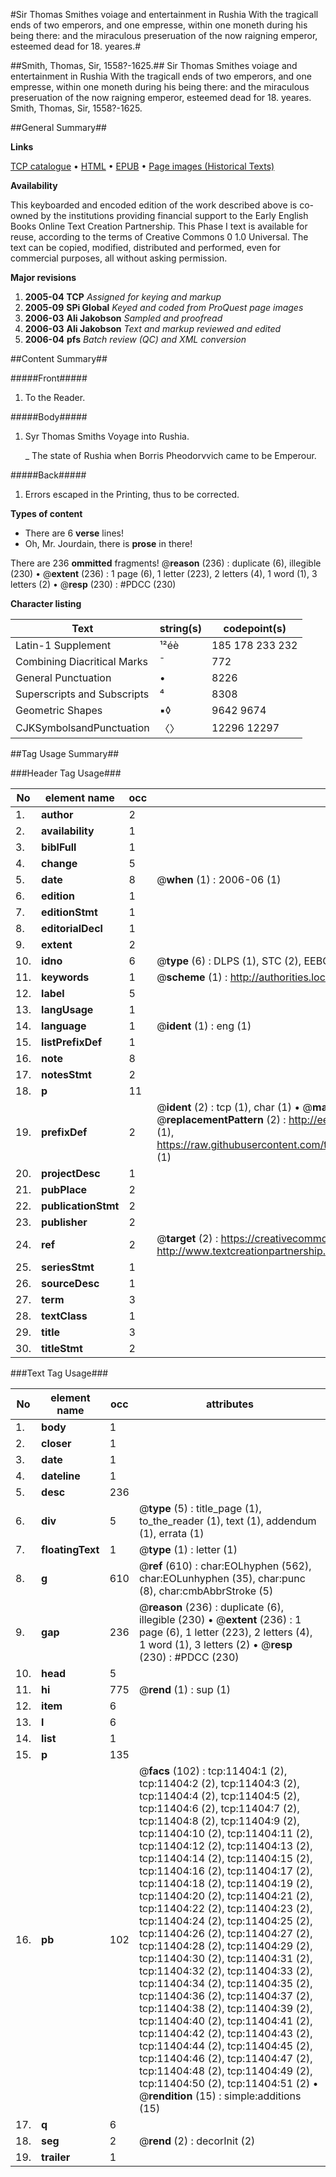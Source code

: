 #Sir Thomas Smithes voiage and entertainment in Rushia With the tragicall ends of two emperors, and one empresse, within one moneth during his being there: and the miraculous preseruation of the now raigning emperor, esteemed dead for 18. yeares.#

##Smith, Thomas, Sir, 1558?-1625.##
Sir Thomas Smithes voiage and entertainment in Rushia With the tragicall ends of two emperors, and one empresse, within one moneth during his being there: and the miraculous preseruation of the now raigning emperor, esteemed dead for 18. yeares.
Smith, Thomas, Sir, 1558?-1625.

##General Summary##

**Links**

[TCP catalogue](http://www.ota.ox.ac.uk/tcp/)  • 
[HTML](http://tei.it.ox.ac.uk/tcp/Texts-HTML/free/A12/A12545.html)  • 
[EPUB](http://tei.it.ox.ac.uk/tcp/Texts-EPUB/free/A12/A12545.epub) • 
[Page images (Historical Texts)](https://data.historicaltexts.jisc.ac.uk/view?pubId=eebo-99846437e&pageId=eebo-99846437e-11404-1)

**Availability**

This keyboarded and encoded edition of the
	       work described above is co-owned by the institutions
	       providing financial support to the Early English Books
	       Online Text Creation Partnership. This Phase I text is
	       available for reuse, according to the terms of Creative
	       Commons 0 1.0 Universal. The text can be copied,
	       modified, distributed and performed, even for
	       commercial purposes, all without asking permission.

**Major revisions**

1. __2005-04__ __TCP__ *Assigned for keying and markup*
1. __2005-09__ __SPi Global__ *Keyed and coded from ProQuest page images*
1. __2006-03__ __Ali Jakobson__ *Sampled and proofread*
1. __2006-03__ __Ali Jakobson__ *Text and markup reviewed and edited*
1. __2006-04__ __pfs__ *Batch review (QC) and XML conversion*

##Content Summary##

#####Front#####

1. To the Reader.

#####Body#####

1. Syr Thomas Smiths Voyage into Rushia.

    _ The state of Rushia when Borris Pheodorvvich came to be Emperour.

#####Back#####

1. Errors escaped in the Printing, thus to be corrected.

**Types of content**

  * There are 6 **verse** lines!
  * Oh, Mr. Jourdain, there is **prose** in there!

There are 236 **ommitted** fragments! 
 @__reason__ (236) : duplicate (6), illegible (230)  •  @__extent__ (236) : 1 page (6), 1 letter (223), 2 letters (4), 1 word (1), 3 letters (2)  •  @__resp__ (230) : #PDCC (230)

**Character listing**


|Text|string(s)|codepoint(s)|
|---|---|---|
|Latin-1 Supplement|¹²éè|185 178 233 232|
|Combining             Diacritical Marks|̄|772|
|General Punctuation|•|8226|
|Superscripts             and Subscripts|⁴|8308|
|Geometric Shapes|▪◊|9642 9674|
|CJKSymbolsandPunctuation|〈〉|12296 12297|

##Tag Usage Summary##

###Header Tag Usage###

|No|element name|occ|attributes|
|---|---|---|---|
|1.|__author__|2||
|2.|__availability__|1||
|3.|__biblFull__|1||
|4.|__change__|5||
|5.|__date__|8| @__when__ (1) : 2006-06 (1)|
|6.|__edition__|1||
|7.|__editionStmt__|1||
|8.|__editorialDecl__|1||
|9.|__extent__|2||
|10.|__idno__|6| @__type__ (6) : DLPS (1), STC (2), EEBO-CITATION (1), PROQUEST (1), VID (1)|
|11.|__keywords__|1| @__scheme__ (1) : http://authorities.loc.gov/ (1)|
|12.|__label__|5||
|13.|__langUsage__|1||
|14.|__language__|1| @__ident__ (1) : eng (1)|
|15.|__listPrefixDef__|1||
|16.|__note__|8||
|17.|__notesStmt__|2||
|18.|__p__|11||
|19.|__prefixDef__|2| @__ident__ (2) : tcp (1), char (1)  •  @__matchPattern__ (2) : ([0-9\-]+):([0-9IVX]+) (1), (.+) (1)  •  @__replacementPattern__ (2) : http://eebo.chadwyck.com/downloadtiff?vid=$1&page=$2 (1), https://raw.githubusercontent.com/textcreationpartnership/Texts/master/tcpchars.xml#$1 (1)|
|20.|__projectDesc__|1||
|21.|__pubPlace__|2||
|22.|__publicationStmt__|2||
|23.|__publisher__|2||
|24.|__ref__|2| @__target__ (2) : https://creativecommons.org/publicdomain/zero/1.0/ (1), http://www.textcreationpartnership.org/docs/. (1)|
|25.|__seriesStmt__|1||
|26.|__sourceDesc__|1||
|27.|__term__|3||
|28.|__textClass__|1||
|29.|__title__|3||
|30.|__titleStmt__|2||


###Text Tag Usage###

|No|element name|occ|attributes|
|---|---|---|---|
|1.|__body__|1||
|2.|__closer__|1||
|3.|__date__|1||
|4.|__dateline__|1||
|5.|__desc__|236||
|6.|__div__|5| @__type__ (5) : title_page (1), to_the_reader (1), text (1), addendum (1), errata (1)|
|7.|__floatingText__|1| @__type__ (1) : letter (1)|
|8.|__g__|610| @__ref__ (610) : char:EOLhyphen (562), char:EOLunhyphen (35), char:punc (8), char:cmbAbbrStroke (5)|
|9.|__gap__|236| @__reason__ (236) : duplicate (6), illegible (230)  •  @__extent__ (236) : 1 page (6), 1 letter (223), 2 letters (4), 1 word (1), 3 letters (2)  •  @__resp__ (230) : #PDCC (230)|
|10.|__head__|5||
|11.|__hi__|775| @__rend__ (1) : sup (1)|
|12.|__item__|6||
|13.|__l__|6||
|14.|__list__|1||
|15.|__p__|135||
|16.|__pb__|102| @__facs__ (102) : tcp:11404:1 (2), tcp:11404:2 (2), tcp:11404:3 (2), tcp:11404:4 (2), tcp:11404:5 (2), tcp:11404:6 (2), tcp:11404:7 (2), tcp:11404:8 (2), tcp:11404:9 (2), tcp:11404:10 (2), tcp:11404:11 (2), tcp:11404:12 (2), tcp:11404:13 (2), tcp:11404:14 (2), tcp:11404:15 (2), tcp:11404:16 (2), tcp:11404:17 (2), tcp:11404:18 (2), tcp:11404:19 (2), tcp:11404:20 (2), tcp:11404:21 (2), tcp:11404:22 (2), tcp:11404:23 (2), tcp:11404:24 (2), tcp:11404:25 (2), tcp:11404:26 (2), tcp:11404:27 (2), tcp:11404:28 (2), tcp:11404:29 (2), tcp:11404:30 (2), tcp:11404:31 (2), tcp:11404:32 (2), tcp:11404:33 (2), tcp:11404:34 (2), tcp:11404:35 (2), tcp:11404:36 (2), tcp:11404:37 (2), tcp:11404:38 (2), tcp:11404:39 (2), tcp:11404:40 (2), tcp:11404:41 (2), tcp:11404:42 (2), tcp:11404:43 (2), tcp:11404:44 (2), tcp:11404:45 (2), tcp:11404:46 (2), tcp:11404:47 (2), tcp:11404:48 (2), tcp:11404:49 (2), tcp:11404:50 (2), tcp:11404:51 (2)  •  @__rendition__ (15) : simple:additions (15)|
|17.|__q__|6||
|18.|__seg__|2| @__rend__ (2) : decorInit (2)|
|19.|__trailer__|1||
